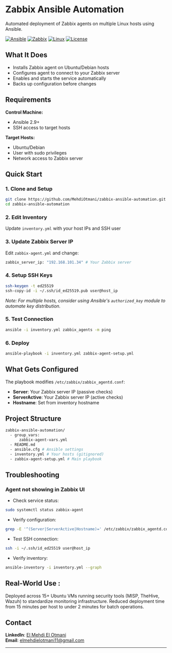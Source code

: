 # Zabbix Ansible Automation

Automated deployment of Zabbix agents on multiple Linux hosts using Ansible.

[![Ansible](https://img.shields.io/badge/Ansible-2.9%2B-blue)](https://www.ansible.com/)
[![Zabbix](https://img.shields.io/badge/Zabbix-Monitoring-orange)](https://www.zabbix.com/)
[![Linux](https://img.shields.io/badge/Linux-Ubuntu%2FDebian-lightgrey)](https://www.linux.org/)
[![License](https://img.shields.io/badge/License-MIT-green)](LICENSE)

## What It Does

- Installs Zabbix agent on Ubuntu/Debian hosts
- Configures agent to connect to your Zabbix server
- Enables and starts the service automatically
- Backs up configuration before changes

## Requirements

**Control Machine:**
- Ansible 2.9+
- SSH access to target hosts

**Target Hosts:**
- Ubuntu/Debian
- User with sudo privileges
- Network access to Zabbix server

## Quick Start

### 1. Clone and Setup
```bash
git clone https://github.com/MehdiOtmani/zabbix-ansible-automation.git
cd zabbix-ansible-automation
 ```

### 2. Edit Inventory
Update `inventory.yml` with your host IPs and SSH user


### 3. Update Zabbix Server IP
Edit `zabbix-agent.yml` and change:
```bash
zabbix_server_ip: "192.168.101.34" # Your Zabbix server
 ```

### 4. Setup SSH Keys
```bash
ssh-keygen -t ed25519
ssh-copy-id -i ~/.ssh/id_ed25519.pub user@host_ip
 ```
*Note: For multiple hosts, consider using Ansible's `authorized_key` module to automate key distribution.*

### 5. Test Connection
```bash
ansible -i inventory.yml zabbix_agents -m ping
 ```

### 6. Deploy
```bash
ansible-playbook -i inventory.yml zabbix-agent-setup.yml
 ```

## What Gets Configured
The playbook modifies `/etc/zabbix/zabbix_agentd.conf`:
- **Server**: Your Zabbix server IP (passive checks)
- **ServerActive**: Your Zabbix server IP (active checks)
- **Hostname**: Set from inventory hostname

## Project Structure
```bash
zabbix-ansible-automation/
  - group_vars:
      zabbix-agent-vars.yml
  - README.md
  - ansible.cfg # Ansible settings
  - inventory.yml # Your hosts (gitignored)
  - zabbix-agent-setup.yml # Main playbook
```

## Troubleshooting
### Agent not showing in Zabbix UI
- Check service status:
```bash
sudo systemctl status zabbix-agent
 ```
- Verify configuration:
```bash
grep -E '^(Server|ServerActive|Hostname)=' /etc/zabbix/zabbix_agentd.conf
 ```
- Test SSH connection:
```bash
ssh -i ~/.ssh/id_ed25519 user@host_ip
 ```

- Verify inventory:
```bash
ansible-inventory -i inventory.yml --graph
 ```

## Real-World Use :
Deployed across 15+ Ubuntu VMs running security tools (MISP, TheHive, Wazuh) to standardize monitoring infrastructure. Reduced deployment time from 15 minutes per host to under 2 minutes for batch operations.

## Contact
**LinkedIn**: [El Mehdi El Otmani](https://www.linkedin.com/in/elmehdielotmani/)  
**Email**: elmehdielotmani11@gmail.com

---
